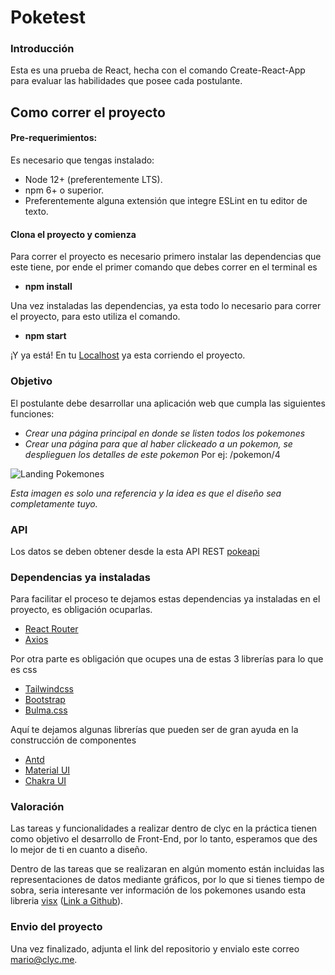 # Poketest

### Introducción

Esta es una prueba de React, hecha con el comando Create-React-App para evaluar las habilidades que posee cada postulante.

## Como correr el proyecto

#### Pre-requerimientos:

Es necesario que tengas instalado:

-   Node 12+ (preferentemente LTS).
-   npm 6+ o superior.
-   Preferentemente alguna extensión que integre ESLint en tu editor de texto.

#### Clona el proyecto y comienza

Para correr el proyecto es necesario primero instalar las dependencias que este tiene, por ende el primer comando que debes correr en el terminal es

-   **npm install**

Una vez instaladas las dependencias, ya esta todo lo necesario para correr el proyecto, para esto utiliza el comando.

-   **npm start**

¡Y ya está! En tu [Localhost](http://localhost:3000) ya esta corriendo el proyecto.

### Objetivo

El postulante debe desarrollar una aplicación web que cumpla las siguientes funciones:

-   _Crear una página principal en donde se listen todos los pokemones_
-   _Crear una página para que al haber clickeado a un pokemon, se desplieguen los detalles de este pokemon_ Por ej: /pokemon/4

![Landing Pokemones](https://external-preview.redd.it/BbzNLQJmv1z0pn4Wkb0OPsciy3ntDvctKlKLnN8aA6c.png?width=640&crop=smart&auto=webp&s=dc798f71860aac34b9d2ec1763343a2164e6bf79 "Landing")

_Esta imagen es solo una referencia y la idea es que el diseño sea completamente tuyo._

### API

Los datos se deben obtener desde la esta API REST [pokeapi](https://pokeapi.co/)

### Dependencias ya instaladas

Para facilitar el proceso te dejamos estas dependencias ya instaladas en el proyecto, es obligación ocuparlas.

-   [React Router](https://www.npmjs.com/package/react-router)
-   [Axios](https://github.com/axios/axios)

Por otra parte es obligación que ocupes una de estas 3 librerías para lo que es css

-   [Tailwindcss](https://tailwindcss.com/)
-   [Bootstrap](https://getbootstrap.com/docs/4.5/getting-started/introduction/)
-   [Bulma.css](https://bulma.io/)

Aquí te dejamos algunas librerías que pueden ser de gran ayuda en la construcción de componentes

-   [Antd](https://ant.design/components/overview/)
-   [Material UI](https://material-ui.com/)
-   [Chakra UI](https://chakra-ui.com/)

### Valoración

Las tareas y funcionalidades a realizar dentro de clyc en la práctica tienen como objetivo el desarrollo de Front-End, por lo tanto, esperamos que des lo mejor de ti en cuanto a diseño.

Dentro de las tareas que se realizaran en algún momento están incluidas las representaciones de datos mediante gráficos, por lo que si tienes tiempo de sobra, seria interesante ver información de los pokemones usando esta libreria [visx](https://airbnb.io/visx/) ([Link a Github](https://github.com/airbnb/visx)).

### Envio del proyecto

Una vez finalizado, adjunta el link del repositorio y envialo este correo [mario@clyc.me](mailto:mario@clyc.me).
